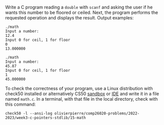 Write a C program reading a `double` with `scanf` and asking the user if he
wants this number to be floored or ceiled. Next, the program performs the 
requested operation and displays the result. Output examples:

```shell
./math
Input a number:
12.4
Input 0 for ceil, 1 for floor
0
13.000000

./math
Input a number:
45.87
Input 0 for ceil, 1 for floor
1
45.000000
```

To check the correctness of your program, use a Linux distribution with
check50 installed or alternatively CS50 [sandbox](https://sandbox.cs50.io/) or
[IDE](https://code.cs50.io/) and write it in a file named `math.c`. In a terminal,
with that file in the local directory, check with this command:
```shell
check50 -l --ansi-log olivierpierre/comp26020-problems/2022-2023/week3-c-pointers-stdlib/15-math
```
